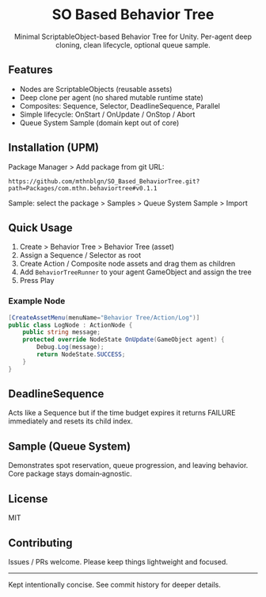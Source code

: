 <div align="center">

# SO Based Behavior Tree

Minimal ScriptableObject-based Behavior Tree for Unity. Per-agent deep cloning, clean lifecycle, optional queue sample.

</div>

## Features
* Nodes are ScriptableObjects (reusable assets)
* Deep clone per agent (no shared mutable runtime state)
* Composites: Sequence, Selector, DeadlineSequence, Parallel
* Simple lifecycle: OnStart / OnUpdate / OnStop / Abort
* Queue System Sample (domain kept out of core)

## Installation (UPM)
Package Manager > Add package from git URL:
```
https://github.com/mthnblgn/SO_Based_BehaviorTree.git?path=Packages/com.mthn.behaviortree#v0.1.1
```
Sample: select the package > Samples > Queue System Sample > Import

## Quick Usage
1. Create > Behavior Tree > Behavior Tree (asset)
2. Assign a Sequence / Selector as root
3. Create Action / Composite node assets and drag them as children
4. Add `BehaviorTreeRunner` to your agent GameObject and assign the tree
5. Press Play

### Example Node
```csharp
[CreateAssetMenu(menuName="Behavior Tree/Action/Log")]
public class LogNode : ActionNode {
    public string message;
    protected override NodeState OnUpdate(GameObject agent) {
        Debug.Log(message);
        return NodeState.SUCCESS;
    }
}
```

## DeadlineSequence
Acts like a Sequence but if the time budget expires it returns FAILURE immediately and resets its child index.

## Sample (Queue System)
Demonstrates spot reservation, queue progression, and leaving behavior. Core package stays domain‑agnostic.

## License
MIT

## Contributing
Issues / PRs welcome. Please keep things lightweight and focused.

---
Kept intentionally concise. See commit history for deeper details.

